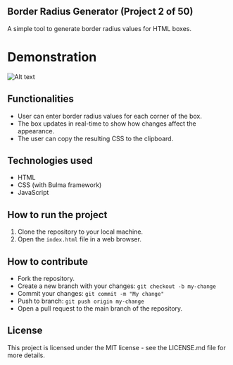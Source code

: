 ## Border Radius Generator (Project 2 of 50)


A simple tool to generate border radius values for HTML boxes.

# Demonstration 
![Alt text](vscode-local:/FireShot%20Capture%20064%20-%20Border%20Radius%20Generator_%20-%205500-bfrpaulon-borderradiusg-l692hmjubls.ws-us92.gitpod.io.png)
## Functionalities

- User can enter border radius values for each corner of the box.
- The box updates in real-time to show how changes affect the appearance.
- The user can copy the resulting CSS to the clipboard.

## Technologies used

- HTML
- CSS (with Bulma framework)
- JavaScript

## How to run the project

1. Clone the repository to your local machine.
2. Open the `index.html` file in a web browser.

## How to contribute

- Fork the repository.
- Create a new branch with your changes: `git checkout -b my-change`
- Commit your changes: `git commit -m "My change"`
- Push to branch: `git push origin my-change`
- Open a pull request to the main branch of the repository.

## License

This project is licensed under the MIT license - see the LICENSE.md file for more details.